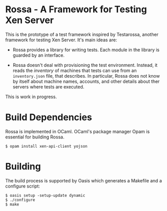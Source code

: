 
# Rossa - A Framework for Testing Xen Server

This is the prototype of a test framework inspired by Testarossa, another
framework for testing Xen Server. It's main ideas are:

* Rossa provides a library for writing tests. Each module in the library
  is guarded by an interface.

* Rossa doesn't deal with provisioning the test environment. Instead, it 
  reads the _inventory_ of machines that tests can use from an
  `inventory.json` file, that describes. In particular, Rossa does not
  know by itself about machine names, accounts, and other details about
  ther servers where tests are executed.

This is work in progress.

# Build Dependencies

Rossa is implemented in OCaml. OCaml's package manager Opam is essential
for building Rossa.

    $ opam install xen-api-client yojson

# Building

The build process is supported by Oasis which generates a Makefile and a
configure script:

    
    $ oasis setup -setup-update dynamic
    $ ./configure
    $ make


